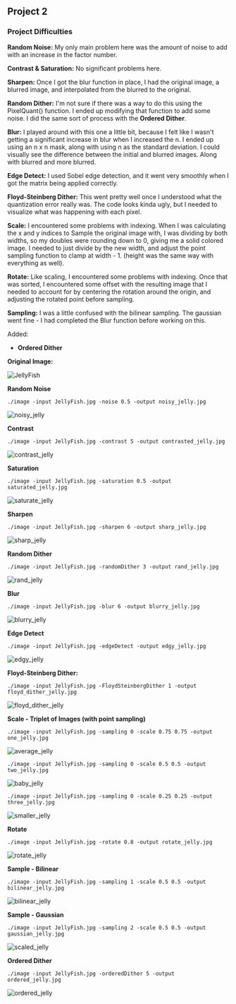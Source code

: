 ## Project 2


### Project Difficulties

**Random Noise:** My only main problem here was the amount of noise to add with an increase in the factor number. 

**Contrast & Saturation:** No significant problems here.

**Sharpen:** Once I got the blur function in place, I had the original image, a blurred image, and interpolated from the blurred to the original.

**Random Dither:** I'm not sure if there was a way to do this using the PixelQuant() function. I ended up modifying that function to add some noise. I did the same sort of process with the **Ordered Dither**.

**Blur:** I played around with this one a little bit, because I felt like I wasn't getting a significant increase in blur when I increased the n. I ended up using an n x n mask, along with using n as the standard deviation. I could visually see the difference between the initial and blurred images. Along with blurred and more blurred.

**Edge Detect:** I used Sobel edge detection, and it went very smoothly when I got the matrix being applied correctly.

**Floyd-Steinberg Dither:** This went pretty well once I understood what the quantization error really was. The code looks kinda ugly, but I needed to visualize what was happening with each pixel.

**Scale:** I encountered some problems with indexing. When I was calculating the x and y indices to Sample the original image with, I was dividing by both widths, so my doubles were rounding down to 0, giving me a solid colored image. I needed to just divide by the new width, and adjust the point sampling function to clamp at width - 1.  (height was the same way with everything as well).

**Rotate:** Like scaling, I encountered some problems with indexing. Once that was sorted, I encountered some offset with the resulting image that I needed to account for by centering the rotation around the origin, and adjusting the rotated point before sampling.

**Sampling:** I was a little confused with the bilinear sampling. The gaussian went fine - I had completed the Blur function before working on this.

Added: 
- **Ordered Dither**


**Original Image:**

![JellyFish](https://user-images.githubusercontent.com/59031606/108917069-c86d2c00-75f4-11eb-837c-1c95ceeba257.jpg)

**Random Noise**

`./image -input JellyFish.jpg -noise 0.5 -output noisy_jelly.jpg`

![noisy_jelly](https://user-images.githubusercontent.com/59031606/108917808-f2731e00-75f5-11eb-981b-37003d7165e7.jpg)

**Contrast**

`./image -input JellyFish.jpg -contrast 5 -output contrasted_jelly.jpg`

![contrast_jelly](https://user-images.githubusercontent.com/59031606/108917904-1898be00-75f6-11eb-890e-85d84afd35d6.jpg)

**Saturation**

`./image -input JellyFish.jpg -saturation 0.5 -output saturated_jelly.jpg`

![saturate_jelly](https://user-images.githubusercontent.com/59031606/108918022-4b42b680-75f6-11eb-9359-5d4721539e0c.jpg)

**Sharpen**

`./image -input JellyFish.jpg -sharpen 6 -output sharp_jelly.jpg`

![sharp_jelly](https://user-images.githubusercontent.com/59031606/108917354-387bb200-75f5-11eb-8376-5ca2719396ba.jpg)

**Random Dither**

`./image -input JellyFish.jpg -randomDither 3 -output rand_jelly.jpg`

![rand_jelly](https://user-images.githubusercontent.com/59031606/108917451-5c3ef800-75f5-11eb-9594-da93a8b15bd7.jpg)

**Blur**

`./image -input JellyFish.jpg -blur 6 -output blurry_jelly.jpg`

![blurry_jelly](https://user-images.githubusercontent.com/59031606/108917164-ee92cc00-75f4-11eb-9897-69493d5316e5.jpg)

**Edge Detect**

`./image -input JellyFish.jpg -edgeDetect -output edgy_jelly.jpg`

![edgy_jelly](https://user-images.githubusercontent.com/59031606/108917029-b8554c80-75f4-11eb-9681-9d745d560805.jpg)

**Floyd-Steinberg Dither:**

`./image -input JellyFish.jpg -FloydSteinbergDither 1 -output floyd_dither_jelly.jpg`

![floyd_dither_jelly](https://user-images.githubusercontent.com/59031606/108916965-a2e02280-75f4-11eb-8aac-58cafcb4756a.jpg)

**Scale - Triplet of Images (with point sampling)**

`./image -input JellyFish.jpg -sampling 0 -scale 0.75 0.75 -output one_jelly.jpg`

![average_jelly](https://user-images.githubusercontent.com/59031606/108938416-a8019980-7615-11eb-9f4e-f348c21015c9.jpg)

`./image -input JellyFish.jpg -sampling 0 -scale 0.5 0.5 -output two_jelly.jpg`

![baby_jelly](https://user-images.githubusercontent.com/59031606/108935624-ab942100-7613-11eb-92ca-84f43bd4d9d3.png)

`./image -input JellyFish.jpg -sampling 0 -scale 0.25 0.25 -output three_jelly.jpg`

![smaller_jelly](https://user-images.githubusercontent.com/59031606/108938439-af28a780-7615-11eb-9ae8-3d912b30f295.jpg)


**Rotate**

`./image -input JellyFish.jpg -rotate 0.8 -output rotate_jelly.jpg`

![rotate_jelly](https://user-images.githubusercontent.com/59031606/109265750-ac23e780-77cc-11eb-9921-d8b5dca29ff6.jpg)

**Sample - Bilinear**

`./image -input JellyFish.jpg -sampling 1 -scale 0.5 0.5 -output bilinear_jelly.jpg`

![bilinear_jelly](https://user-images.githubusercontent.com/59031606/109203778-2ff8b800-776a-11eb-98a7-0669a2c2935b.jpg)

**Sample - Gaussian**

`./image -input JellyFish.jpg -sampling 2 -scale 0.5 0.5 -output gaussian_jelly.jpg`

![scaled_jelly](https://user-images.githubusercontent.com/59031606/109360357-b259a880-784c-11eb-9e3a-d3f9afa08d75.jpg)


**Ordered Dither**

`./image -input JellyFish.jpg -orderedDither 5 -output ordered_jelly.jpg`

![ordered_jelly](https://user-images.githubusercontent.com/59031606/108917646-b0e27300-75f5-11eb-9b7d-7e8186082a97.jpg)
